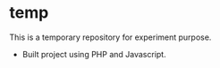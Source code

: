 # temp

This is a temporary repository for experiment purpose.

- Built project using PHP and Javascript.


